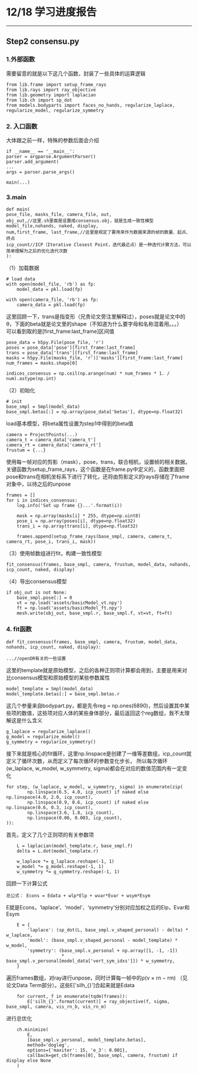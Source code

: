 ﻿# 12/18 学习进度报告



---

## Step2 consensu.py ##
### 1.外部函数 ###
需要留意的就是以下这几个函数，封装了一些具体的运算逻辑


    from lib.frame import setup_frame_rays
    from lib.rays import ray_objective
    from lib.geometry import laplacian
    from lib.ch import sp_dot
    from models.bodyparts import faces_no_hands, regularize_laplace, regularize_model, regularize_symmetry


### 2. 入口函数 ###
大体跟之前一样，特殊的参数后面会介绍

    if __name__ == '__main__':
    parser = argparse.ArgumentParser()
    parser.add_argument(
    ...
    args = parser.parse_args()

    main(...)

### 3.main ###

    def main(
    pose_file, masks_file, camera_file, out,
    obj_out,//这里.sh里面是设置成consensus.obj，就是生成一致性模型
    model_file,nohands, naked, display,
    num,first_frame, last_frame,//这里是规定了要用来作为数据来源的帧的数量、起点、终点
    icp_count//ICP（Iterative Closest Point，迭代最近点）是一种迭代计算方法，可以简单理解为之后的优化迭代次数
    ):
（1）加载数据

    # load data
    with open(model_file, 'rb') as fp:
        model_data = pkl.load(fp)

    with open(camera_file, 'rb') as fp:
        camera_data = pkl.load(fp)
这里回顾一下，trans是指变形（兄贵论文旁注里解释过），poses就是论文中的θ，下面的beta就是论文里的shape（不知道为什么要字母和名称混着用。。。）   
可以看到取的是[first_frame:last_frame]区间值

    pose_data = h5py.File(pose_file, 'r')
    poses = pose_data['pose'][first_frame:last_frame]
    trans = pose_data['trans'][first_frame:last_frame]
    masks = h5py.File(masks_file, 'r')['masks'][first_frame:last_frame]
    num_frames = masks.shape[0]

    indices_consensus = np.ceil(np.arange(num) * num_frames * 1. / num).astype(np.int)
（2）初始化   

    # init
    base_smpl = Smpl(model_data)
    base_smpl.betas[:] = np.array(pose_data['betas'], dtype=np.float32)
load基本模型，将beta属性设置为step1中得到的beta值

    camera = ProjectPoints(...)
    camera_t = camera_data['camera_t']
    camera_rt = camera_data['camera_rt']
    frustum = {...}
使用每一帧对应的剪影（mask），pose，trans，联合相机，设置帧的相关数据。   
关键函数为setup_frame_rays，这个函数是在frame.py中定义的，函数里面把pose和trans在相机坐标系下进行了转化，还将由剪影定义的rays存储在了frame对象中，以待之后的unpose

    frames = []
    for i in indices_consensus:
        log.info('Set up frame {}...'.format(i))

        mask = np.array(masks[i] * 255, dtype=np.uint8)
        pose_i = np.array(poses[i], dtype=np.float32)
        trans_i = np.array(trans[i], dtype=np.float32)

        frames.append(setup_frame_rays(base_smpl, camera, camera_t, camera_rt, pose_i, trans_i, mask))
（3）使用帧数组进行fit，构建一致性模型

    fit_consensus(frames, base_smpl, camera, frustum, model_data, nohands, icp_count, naked, display)
（4）导出consensus模型

    if obj_out is not None:
        base_smpl.pose[:] = 0
        vt = np.load('assets/basicModel_vt.npy')
        ft = np.load('assets/basicModel_ft.npy')
        mesh.write(obj_out, base_smpl.r, base_smpl.f, vt=vt, ft=ft)

   


### 4. fit函数 ###

    def fit_consensus(frames, base_smpl, camera, frustum, model_data, nohands, icp_count, naked, display):
    
    ...//openDR有关的一些设置
这里的template就是原始模型，之后的各种正则项计算都会用到，主要是用来对比consensus模型和原始模型的某些参数属性

    model_template = Smpl(model_data)
    model_template.betas[:] = base_smpl.betas.r
这几个参量来自bodypart.py，都是先令reg = np.ones(6890)，然后设置其中某些项的数值，这些项对应人体的某些身体部分，最后返回这个reg数组，我不太理解这是什么含义

    g_laplace = regularize_laplace()
    g_model = regularize_model()
    g_symmetry = regularize_symmetry()
接下来就是核心的fit循环，这里np.linspace是创建了一维等差数组，icp_count就定义了循环次数，从而定义了每次循环的参数变化步长，
所以每次循环(w_laplace, w_model, w_symmetry, sigma)都会在对应的数值范围内有一定变化

    for step, (w_laplace, w_model, w_symmetry, sigma) in enumerate(zip(
            np.linspace(6.5, 4.0, icp_count) if naked else np.linspace(4.0, 2.0, icp_count),
            np.linspace(0.9, 0.6, icp_count) if naked else np.linspace(0.6, 0.3, icp_count),
            np.linspace(3.6, 1.8, icp_count),
            np.linspace(0.06, 0.003, icp_count),
    )):
首先，定义了几个正则项的有关参数项

        L = laplacian(model_template.r, base_smpl.f)
        delta = L.dot(model_template.r)

        w_laplace *= g_laplace.reshape(-1, 1)
        w_model *= g_model.reshape(-1, 1)
        w_symmetry *= g_symmetry.reshape(-1, 1)
回顾一下计算公式

    总公式： Econs = Edata + wlp*Elp + wvar*Evar + wsym*Esym
E就是Econs，‘laplace’、‘model’、‘symmetry’分别对应加权之后的Elp，Evar和Esym
    
        E = {
            'laplace': (sp_dot(L, base_smpl.v_shaped_personal) - delta) * w_laplace,
            'model': (base_smpl.v_shaped_personal - model_template) * w_model,
            'symmetry': (base_smpl.v_personal + np.array([1, -1, -1])
                         * base_smpl.v_personal[model_data['vert_sym_idxs']]) * w_symmetry,
        }

遍历frames数组，对ray进行unpose，同时计算每一帧中的ρ(v × rn − rm) （见论文Data Term部分）。这些E['silh_{}']合起来就是Edata

        for current, f in enumerate(tqdm(frames)):
            E['silh_{}'.format(current)] = ray_objective(f, sigma, base_smpl, camera, vis_rn_b, vis_rn_m)

进行总优化

        ch.minimize(
            E,
            [base_smpl.v_personal, model_template.betas],
            method='dogleg',
            options={'maxiter': 15, 'e_3': 0.001},
            callback=get_cb(frames[0], base_smpl, camera, frustum) if display else None
        )



    






